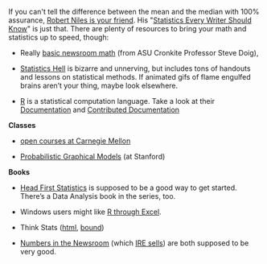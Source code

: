 If you can't tell the difference between the mean and the median with 100% assurance, <a href="http://www.robertniles.com/stats/">Robert Niles is your friend</a>. His "<a href="http://www.robertniles.com/stats/">Statistics Every Writer Should Know</a>" is just that. There are plenty of resources to bring your math and statistics up to speed, though: 

+ Really <a href="http://forjournalists.com/cookbook/index.php?title=Math_cribsheet">basic newsroom math</a> (from ASU Cronkite Professor Steve Doig),

+ <a href="http://www.statisticshell.com/html/apf.html">Statistics Hell</a> is bizarre and unnerving, but includes tons of handouts and lessons on statistical methods. If animated gifs of flame engulfed brains aren’t your thing, maybe look elsewhere.

+ <a href="http://www.r-project.org/">R</a> is a statistical computation language. Take a look at their <a href="http://www.r-project.org/other-docs.html">Documentation</a> and <a href="http://cran.r-project.org/other-docs.html">Contributed Documentation</a>

<strong>Classes</strong>

+ <a href="http://oli.web.cmu.edu/openlearning/forstudents/freecourses/statistics">open courses at Carnegie Mellon</a>

+ <a href="http://www.pgm-class.org/">Probabilistic Graphical Models</a> (at Stanford)

<strong>Books</strong>

+ <a href="http://www.worldcat.org/oclc/213307384">Head First Statistics</a> is supposed to be a good way to get started. There’s a Data Analysis book in the series, too.

+ Windows users might like <a href="http://www.worldcat.org/oclc/382399648">R through Excel</a>.

+ Think Stats (<a href="http://greenteapress.com/thinkstats/html/index.html">html</a>, <a href="http://www.worldcat.org/oclc/727703593oclc">bound</a>)

+  <a href="http://www.worldcat.org/oclc/48822382">Numbers in the Newsroom</a> (which <a href="http://www.ire.org/resource-center/books/">IRE sells</a>) are both supposed to be very good.
